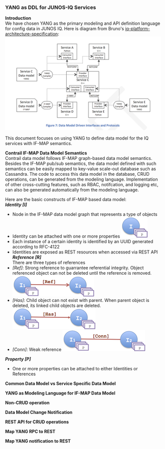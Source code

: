 ### YANG as DDL for JUNOS-IQ Services
  

**Introduction**  
We have chosen YANG as the primary modeling and API definition language for config data in JUNOS IQ. Here is diagram from Bruno's [iq-platform-architecture-specification](https://junipernetworks.sharepoint.com/teams/cto/JunosIQ/JunosIQArch/docs/iq-platform-architecture-specification---22-dec-2014---v8.docx):
![](https://raw.githubusercontent.com/JSpaceTeam/js-yang-model/master/docs/images/DataModelDrivenInterface.png?token=AHghsV7xF5AMGXMHleSUeNkymhUhMTMqks5U92gTwA%3D%3D)

This document focuses on using YANG to define data model for the IQ services with IF-MAP semantics. 

**Contrail IF-MAP Data Model Semantics**  
Contrail data model follows IF-MAP graph-based data model semantics. Besides the IF-MAP pub/sub semantics, the data model defined with such semantics can be easily mapped to key-value scale-out database such as Cassandra. The code to access this data model in the database, CRUD operations, can be generated from the modeling language. Implementation of other cross-cutting features, such as RBAC, notifcation, and logging etc, can also be generated automatically from the modeling language.

Here are the basic constructs of IF-MAP based data model:  
***Identity [I]***  
* Node in the IF-MAP data model graph that represents a type of objects  
* Identity can be attached with one or more properties ![](https://raw.githubusercontent.com/JSpaceTeam/js-yang-model/jnpr-tjiang-edit/docs/images/I_P.png?token=AHghsQJ8G4pUt1_J1Em2K7TqzswTyLDbks5U96cSwA%3D%3D)
* Each instance of a certain identity is identified by an UUID generated according to RFC-4122  
* Identities are exposed as REST resources when accessed via REST API  
***Reference [R]***  
There are three types of references  
* *[Ref]*: Strong reference to guarrantee referential integrity. Object referenced object can not be deleted until the reference is removed. ![](https://raw.githubusercontent.com/JSpaceTeam/js-yang-model/jnpr-tjiang-edit/docs/images/ref_link.png?token=AHghsf_1H4TYcMcznXY80yNblwK5XhAeks5U96eywA%3D%3D)  
* *[Has]*: Child object can not exist with parent. When parent object is deleted, its linked child objects are deleted. ![](https://raw.githubusercontent.com/JSpaceTeam/js-yang-model/jnpr-tjiang-edit/docs/images/has_link.png?token=AHghsaS822lyJOoHjIrofN67sScz9qcZks5U96o9wA%3D%3D)  
* *[Conn]*: Weak reference ![](https://raw.githubusercontent.com/JSpaceTeam/js-yang-model/jnpr-tjiang-edit/docs/images/conn_link.png?token=AHghsWfbLbpS3dEnOaMxwPBoR8Pd-rpBks5U96qawA%3D%3D)  

***Property [P]***  
* One or more properties can be attached to either Identities or References

**Common Data Model vs Service Specific Data Model**  


**YANG as Modeling Language for IF-MAP Data Model**  

**Non-CRUD operation**

**Data Model Change Notification**

**REST API for CRUD operations**

**Map YANG RPC to REST**

**Map YANG notification to REST**


